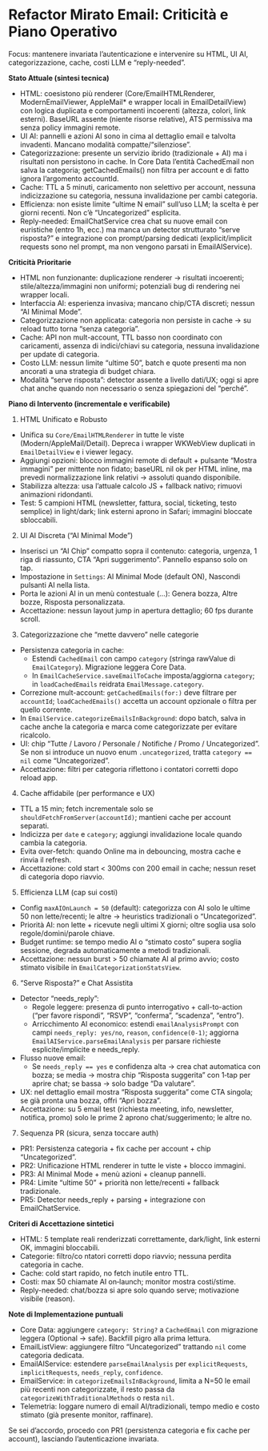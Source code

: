 # Refactor Mirato Email: Criticità e Piano Operativo

Focus: mantenere invariata l’autenticazione e intervenire su HTML, UI AI, categorizzazione, cache, costi LLM e “reply-needed”.

**Stato Attuale (sintesi tecnica)**
- HTML: coesistono più renderer (Core/EmailHTMLRenderer, ModernEmailViewer, AppleMail* e wrapper locali in EmailDetailView) con logica duplicata e comportamenti incoerenti (altezza, colori, link esterni). BaseURL assente (niente risorse relative), ATS permissiva ma senza policy immagini remote. 
- UI AI: pannelli e azioni AI sono in cima al dettaglio email e talvolta invadenti. Mancano modalità compatte/“silenziose”.
- Categorizzazione: presente un servizio ibrido (tradizionale + AI) ma i risultati non persistono in cache. In Core Data l’entità CachedEmail non salva la categoria; getCachedEmails() non filtra per account e di fatto ignora l’argomento accountId.
- Cache: TTL a 5 minuti, caricamento non selettivo per account, nessuna indicizzazione su categoria, nessuna invalidazione per cambi categoria. 
- Efficienza: non esiste limite “ultime N email” sull’uso LLM; la scelta è per giorni recenti. Non c’è “Uncategorized” esplicita. 
- Reply-needed: EmailChatService crea chat su nuove email con euristiche (entro 1h, ecc.) ma manca un detector strutturato “serve risposta?” e integrazione con prompt/parsing dedicati (explicit/implicit requests sono nel prompt, ma non vengono parsati in EmailAIService).

**Criticità Prioritarie**
- HTML non funzionante: duplicazione renderer → risultati incoerenti; stile/altezza/immagini non uniformi; potenziali bug di rendering nei wrapper locali.
- Interfaccia AI: esperienza invasiva; mancano chip/CTA discreti; nessun “AI Minimal Mode”.
- Categorizzazione non applicata: categoria non persiste in cache → su reload tutto torna “senza categoria”.
- Cache: API non mult-account, TTL basso non coordinato con caricamenti, assenza di indici/chiavi su categoria, nessuna invalidazione per update di categoria.
- Costo LLM: nessun limite “ultime 50”, batch e quote presenti ma non ancorati a una strategia di budget chiara.
- Modalità “serve risposta”: detector assente a livello dati/UX; oggi si apre chat anche quando non necessario o senza spiegazioni del “perché”.

**Piano di Intervento (incrementale e verificabile)**

1) HTML Unificato e Robusto
- Unifica su `Core/EmailHTMLRenderer` in tutte le viste (Modern/AppleMail/Detail). Depreca i wrapper WKWebView duplicati in `EmailDetailView` e i viewer legacy.
- Aggiungi opzioni: blocco immagini remote di default + pulsante “Mostra immagini” per mittente non fidato; baseURL nil ok per HTML inline, ma prevedi normalizzazione link relativi → assoluti quando disponibile.
- Stabilizza altezza: usa l’attuale calcolo JS + fallback nativo; rimuovi animazioni ridondanti. 
- Test: 5 campioni HTML (newsletter, fattura, social, ticketing, testo semplice) in light/dark; link esterni aprono in Safari; immagini bloccate sbloccabili.

2) UI AI Discreta (“AI Minimal Mode”)
- Inserisci un “AI Chip” compatto sopra il contenuto: categoria, urgenza, 1 riga di riassunto, CTA “Apri suggerimento”. Pannello espanso solo on tap.
- Impostazione in `Settings`: AI Minimal Mode (default ON), Nascondi pulsanti AI nella lista.
- Porta le azioni AI in un menù contestuale (…): Genera bozza, Altre bozze, Risposta personalizzata.
- Accettazione: nessun layout jump in apertura dettaglio; 60 fps durante scroll.

3) Categorizzazione che “mette davvero” nelle categorie
- Persistenza categoria in cache:
  - Estendi `CachedEmail` con campo `category` (stringa rawValue di `EmailCategory`). Migrazione leggera Core Data.
  - In `EmailCacheService.saveEmailToCache` imposta/aggiorna `category`; in `loadCachedEmails` reidrata `EmailMessage.category`.
- Correzione mult-account: `getCachedEmails(for:)` deve filtrare per `accountId`; `loadCachedEmails()` accetta un account opzionale o filtra per quello corrente.
- In `EmailService.categorizeEmailsInBackground`: dopo batch, salva in cache anche la categoria e marca come categorizzate per evitare ricalcolo.
- UI: chip “Tutte / Lavoro / Personale / Notifiche / Promo / Uncategorized”. Se non si introduce un nuovo enum `.uncategorized`, tratta `category == nil` come “Uncategorized”.
- Accettazione: filtri per categoria riflettono i contatori corretti dopo reload app.

4) Cache affidabile (per performance e UX)
- TTL a 15 min; fetch incrementale solo se `shouldFetchFromServer(accountId)`; mantieni cache per account separati.
- Indicizza per `date` e `category`; aggiungi invalidazione locale quando cambia la categoria.
- Evita over-fetch: quando Online ma in debouncing, mostra cache e rinvia il refresh.
- Accettazione: cold start < 300ms con 200 email in cache; nessun reset di categoria dopo riavvio.

5) Efficienza LLM (cap sui costi)
- Config `maxAIOnLaunch = 50` (default): categorizza con AI solo le ultime 50 non lette/recenti; le altre → heuristics tradizionali o “Uncategorized”.
- Priorità AI: non lette + ricevute negli ultimi X giorni; oltre soglia usa solo regole/domìni/parole chiave.
- Budget runtime: se tempo medio AI o “stimato costo” supera soglia sessione, degrada automaticamente a metodi tradizionali.
- Accettazione: nessun burst > 50 chiamate AI al primo avvio; costo stimato visibile in `EmailCategorizationStatsView`.

6) “Serve Risposta?” e Chat Assistita
- Detector “needs_reply”:
  - Regole leggere: presenza di punto interrogativo + call-to-action (“per favore rispondi”, “RSVP”, “conferma”, “scadenza”, “entro”).
  - Arricchimento AI economico: estendi `emailAnalysisPrompt` con campi `needs_reply: yes/no`, `reason`, `confidence(0-1)`; aggiorna `EmailAIService.parseEmailAnalysis` per parsare richieste esplicite/implicite e needs_reply.
- Flusso nuove email:
  - Se `needs_reply == yes` e confidenza alta → crea chat automatica con bozza; se media → mostra chip “Risposta suggerita” con 1‑tap per aprire chat; se bassa → solo badge “Da valutare”.
- UX: nel dettaglio email mostra “Risposta suggerita” come CTA singola; se già pronta una bozza, offri “Apri bozza”.
- Accettazione: su 5 email test (richiesta meeting, info, newsletter, notifica, promo) solo le prime 2 aprono chat/suggerimento; le altre no.

7) Sequenza PR (sicura, senza toccare auth)
- PR1: Persistenza categoria + fix cache per account + chip “Uncategorized”.
- PR2: Unificazione HTML renderer in tutte le viste + blocco immagini.
- PR3: AI Minimal Mode + menù azioni + cleanup pannelli.
- PR4: Limite “ultime 50” + priorità non lette/recenti + fallback tradizionale.
- PR5: Detector needs_reply + parsing + integrazione con EmailChatService.

**Criteri di Accettazione sintetici**
- HTML: 5 template reali renderizzati correttamente, dark/light, link esterni OK, immagini bloccabili.
- Categorie: filtro/co ntatori corretti dopo riavvio; nessuna perdita categoria in cache.
- Cache: cold start rapido, no fetch inutile entro TTL.
- Costi: max 50 chiamate AI on‑launch; monitor mostra costi/stime.
- Reply-needed: chat/bozza si apre solo quando serve; motivazione visibile (reason).

**Note di Implementazione puntuali**
- Core Data: aggiungere `category: String?` a `CachedEmail` con migrazione leggera (Optional → safe). Backfill pigro alla prima lettura.
- EmailListView: aggiungere filtro “Uncategorized” trattando `nil` come categoria dedicata.
- EmailAIService: estendere `parseEmailAnalysis` per `explicitRequests`, `implicitRequests`, `needs_reply`, `confidence`.
- EmailService: in `categorizeEmailsInBackground`, limita a N=50 le email più recenti non categorizzate, il resto passa da `categorizeWithTraditionalMethods` o resta `nil`.
- Telemetria: loggare numero di email AI/tradizionali, tempo medio e costo stimato (già presente monitor, raffinare). 

Se sei d’accordo, procedo con PR1 (persistenza categoria e fix cache per account), lasciando l’autenticazione invariata.

